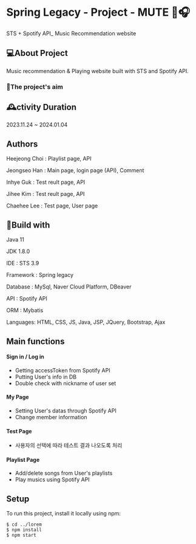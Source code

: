 # Spring Legacy - Project - MUTE 🎵🎧
STS  + Spotify API_ Music Recommendation website

## 💻About Project
Music recommendation & Playing website built with STS and Spotify API.

### 🎯The project's aim


## 🕰️ctivity Duration
2023.11.24 ~ 2024.01.04

## Authors
Heejeong Choi : Playlist page, API

Jeongseo Han : Main page, login page (API), Comment 

Inhye Guk : Test reult page, API

Jihee Kim : Test reult page, API

Chaehee Lee : Test page, User page 

## 🔧Build with
Java 11

JDK 1.8.0

IDE : STS 3.9

Framework : Spring legacy

Database : MySql, Naver Cloud Platform, DBeaver

API :  Spotify API

ORM : Mybatis

Languages: HTML, CSS, JS, Java, JSP, JQuery, Bootstrap, Ajax

## Main functions
#### Sign in / Log in
- Getting accessToken from Spotify API
- Putting User's info in DB
- Double check with nickname of user set

#### My Page
- Setting User's datas through Spotify API
- Change member information

#### Test Page
- 사용자의 선택에 따라 테스트 결과 나오도록 처리

#### Playlist Page
- Add/delete songs from User's playlists
- Play musics using Spotify API


## Setup
To run this project, install it locally using npm:

```
$ cd ../lorem
$ npm install
$ npm start
```

